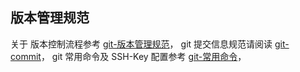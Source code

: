 
## 版本管理规范
关于 版本控制流程参考 [git-版本管理规范](git-版本管理规范.md)，
git 提交信息规范请阅读 [git-commit](git-commit-统一规范.md)，
git 常用命令及 SSH-Key 配置参考 [git-常用命令](git-常用命令.md)，

